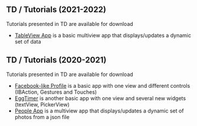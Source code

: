 ## TD / Tutorials (2021-2022)

Tutorials presented in TD are available for download

* [TableView App](2021-2022/tableview) is a basic multiview app that displays/updates a dynamic set of data   

## TD / Tutorials (2020-2021)

Tutorials presented in TD are available for download

* [Facebook-like Profile](2020-2021/01-Facebook) is a basic app with one view and different controls (IBAction, Gestures and Touches)
* [EggTimer](2020-2021/02-EggTimer) is another basic app with one view and several new widgets (textView, PickerView)
* [People App](2020-2021/03-People) is a multiview app that displays/updates a dynamic set of photos from a json file   
